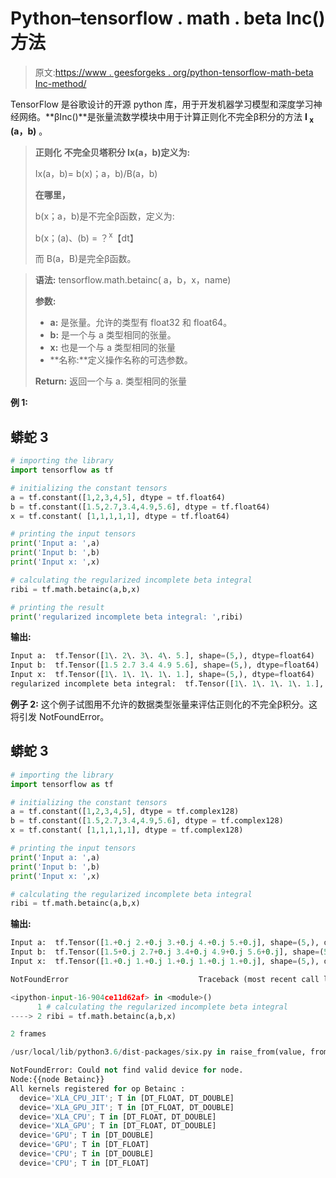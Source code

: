# Python–tensorflow . math . beta Inc()方法

> 原文:[https://www . geesforgeks . org/python-tensorflow-math-beta Inc-method/](https://www.geeksforgeeks.org/python-tensorflow-math-betainc-method/)

TensorFlow 是谷歌设计的开源 python 库，用于开发机器学习模型和深度学习神经网络。**βInc()**是张量流数学模块中用于计算正则化不完全β积分的方法 **I <sub>x</sub> (a，b)** 。

> **正则化** **不完全贝塔积分 Ix(a，b)定义为:**
> 
> Ix(a，b)= b(x)；a，b)/B(a，b)
> 
> **在哪里，**
> 
> b(x；a，b)是不完全β函数，定义为:
> 
> b(x；(a)、(b) = ？<sup>x</sup>【dt】
> 
> 而 B(a，B)是完全β函数。

> **语法:** tensorflow.math.betainc( a，b，x，name)
> 
> **参数:**
> 
> *   **a:** 是张量。允许的类型有 float32 和 float64。
> *   **b:** 是一个与 a 类型相同的张量。
> *   **x:** 也是一个与 a 类型相同的张量
> *   **名称:**定义操作名称的可选参数。
>     
> 
> **Return:** 返回一个与 a.
> 类型相同的张量

**例 1:**

## 蟒蛇 3

```py
# importing the library
import tensorflow as tf

# initializing the constant tensors
a = tf.constant([1,2,3,4,5], dtype = tf.float64)
b = tf.constant([1.5,2.7,3.4,4.9,5.6], dtype = tf.float64)
x = tf.constant( [1,1,1,1,1], dtype = tf.float64)

# printing the input tensors
print('Input a: ',a)
print('Input b: ',b)
print('Input x: ',x)

# calculating the regularized incomplete beta integral 
ribi = tf.math.betainc(a,b,x)

# printing the result
print('regularized incomplete beta integral: ',ribi)
```

**输出:**

```py
Input a:  tf.Tensor([1\. 2\. 3\. 4\. 5.], shape=(5,), dtype=float64)
Input b:  tf.Tensor([1.5 2.7 3.4 4.9 5.6], shape=(5,), dtype=float64)
Input x:  tf.Tensor([1\. 1\. 1\. 1\. 1.], shape=(5,), dtype=float64)
regularized incomplete beta integral:  tf.Tensor([1\. 1\. 1\. 1\. 1.], shape=(5,), dtype=float64)

```

**例子 2:** 这个例子试图用不允许的数据类型张量来评估正则化的不完全β积分。这将引发 NotFoundError。

## 蟒蛇 3

```py
# importing the library
import tensorflow as tf

# initializing the constant tensors
a = tf.constant([1,2,3,4,5], dtype = tf.complex128)
b = tf.constant([1.5,2.7,3.4,4.9,5.6], dtype = tf.complex128)
x = tf.constant( [1,1,1,1,1], dtype = tf.complex128)

# printing the input tensors
print('Input a: ',a)
print('Input b: ',b)
print('Input x: ',x)

# calculating the regularized incomplete beta integral 
ribi = tf.math.betainc(a,b,x)
```

**输出:**

```py
Input a:  tf.Tensor([1.+0.j 2.+0.j 3.+0.j 4.+0.j 5.+0.j], shape=(5,), dtype=complex128)
Input b:  tf.Tensor([1.5+0.j 2.7+0.j 3.4+0.j 4.9+0.j 5.6+0.j], shape=(5,), dtype=complex128)
Input x:  tf.Tensor([1.+0.j 1.+0.j 1.+0.j 1.+0.j 1.+0.j], shape=(5,), dtype=complex128)

NotFoundError                             Traceback (most recent call last)

<ipython-input-16-904ce11d62af> in <module>()
      1 # calculating the regularized incomplete beta integral
----> 2 ribi = tf.math.betainc(a,b,x)

2 frames

/usr/local/lib/python3.6/dist-packages/six.py in raise_from(value, from_value)

NotFoundError: Could not find valid device for node.
Node:{{node Betainc}}
All kernels registered for op Betainc :
  device='XLA_CPU_JIT'; T in [DT_FLOAT, DT_DOUBLE]
  device='XLA_GPU_JIT'; T in [DT_FLOAT, DT_DOUBLE]
  device='XLA_CPU'; T in [DT_FLOAT, DT_DOUBLE]
  device='XLA_GPU'; T in [DT_FLOAT, DT_DOUBLE]
  device='GPU'; T in [DT_DOUBLE]
  device='GPU'; T in [DT_FLOAT]
  device='CPU'; T in [DT_DOUBLE]
  device='CPU'; T in [DT_FLOAT]

```
